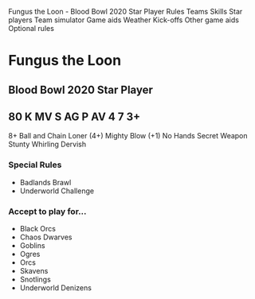 ﻿
Fungus the Loon - Blood Bowl 2020 Star Player
Rules
Teams
Skills
Star players
Team simulator
Game aids
Weather
Kick-offs
Other game aids
Optional rules
# Fungus the Loon
## Blood Bowl 2020 Star Player
80 K
MV
S
AG
P
AV
4
7
3+
-
8+
Ball and Chain
Loner (4+)
Mighty Blow (+1)
No Hands
Secret Weapon
Stunty
Whirling Dervish
### Special Rules
* Badlands Brawl
* Underworld Challenge
### Accept to play for...
* Black Orcs
* Chaos Dwarves
* Goblins
* Ogres
* Orcs
* Skavens
* Snotlings
* Underworld Denizens